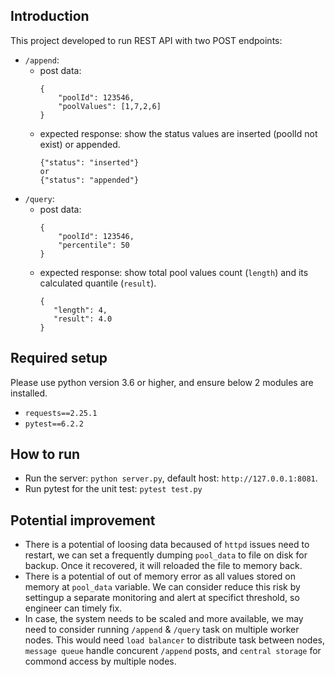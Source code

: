 ## Introduction
This project developed to run REST API with two POST endpoints:
* `/append`: 
    * post data:
        ```
        {
            "poolId": 123546,
            "poolValues": [1,7,2,6]
        }
        ```
    * expected response: show the status values are inserted (poolId not exist) or appended.
        ```
        {"status": "inserted"}
        or
        {"status": "appended"}
        ```
* `/query`:
    * post data: 
        ```
        {
            "poolId": 123546,
            "percentile": 50
        }
        ```
    * expected response: show total pool values count (`length`) and its calculated quantile (`result`). 
        ```
        {
           "length": 4,
           "result": 4.0
        }
        ```

## Required setup
Please use python version 3.6 or higher, and ensure below 2 modules are installed.
* `requests==2.25.1`
* `pytest==6.2.2`

## How to run
* Run the server: `python server.py`, default host: `http://127.0.0.1:8081`.
* Run pytest for the unit test: `pytest test.py`

## Potential improvement
* There is a potential of loosing data becaused of `httpd` issues need to restart, we can set a frequently dumping `pool_data` to file on disk for backup. Once it recovered, it will reloaded the file to memory back.
* There is a potential of out of memory error as all values stored on memory at `pool_data` variable. We can consider reduce this risk by settingup a separate monitoring and alert at specifict threshold, so engineer can timely fix.
* In case, the system needs to be scaled and more available, we may need to consider running `/append` & `/query` task on multiple worker nodes. This would need `load balancer` to distribute task between nodes, `message queue` handle concurent `/append` posts, and `central storage` for commond access by multiple nodes.
